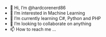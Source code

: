 - 👋 Hi, I’m @hardcorenerd86
- 👀 I’m interested in Machine Learning
- 🌱 I’m currently learning C#, Python and PHP
- 💞️ I’m looking to collaborate on anything
- 📫 How to reach me ...

<!---
hardcorenerd86/hardcorenerd86 is a ✨ special ✨ repository because its `README.md` (this file) appears on your GitHub profile.
You can click the Preview link to take a look at your changes.
--->
